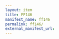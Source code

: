 ```yaml
---
layout: item
title: FF146
manifest_name: ff146
permalink: ff146/
external_manifest_url: 
---
```

<!-- Add an essay or interpretive material below this line,
using HTML or markdown.  Do not modify this file above this line -->
